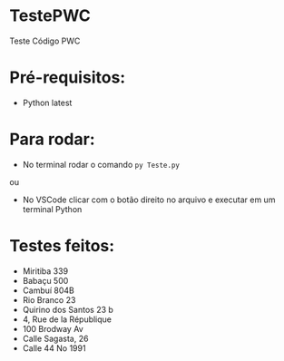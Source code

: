 # TestePWC

Teste Código PWC

# Pré-requisitos:

- Python latest

# Para rodar:

- No terminal rodar o comando `py Teste.py`

ou

- No VSCode clicar com o botão direito no arquivo e executar em um terminal Python

# Testes feitos:

- Miritiba 339
- Babaçu 500
- Cambuí 804B
- Rio Branco 23
- Quirino dos Santos 23 b
- 4, Rue de la République
- 100 Brodway Av
- Calle Sagasta, 26
- Calle 44 No 1991
